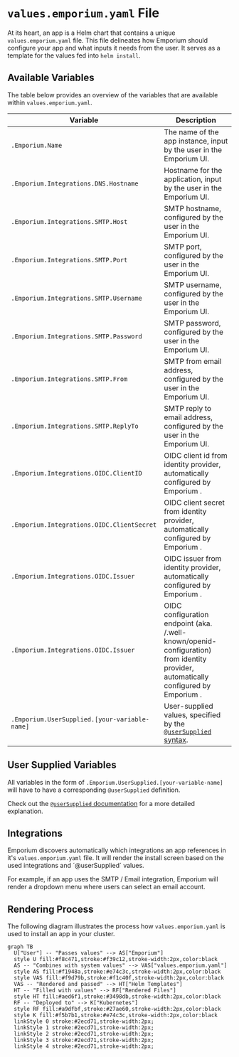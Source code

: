 # `values.emporium.yaml` File

At its heart, an app is a Helm chart that contains a unique `values.emporium.yaml` file. This file delineates how Emporium should configure your app and what inputs it needs from the user. It serves as a template for the values fed into `helm install`.

## Available Variables

The table below provides an overview of the variables that are available within `values.emporium.yaml`.

| Variable                                      | Description                                                                        |
| --------------------------------------------- | ---------------------------------------------------------------------------------- |
| `.Emporium.Name`                              | The name of the app instance, input by the user in the Emporium UI.                |
| `.Emporium.Integrations.DNS.Hostname`         | Hostname for the application, input by the user in the Emporium UI.                |
| `.Emporium.Integrations.SMTP.Host`            | SMTP hostname, configured by the user in the Emporium UI.                          |
| `.Emporium.Integrations.SMTP.Port`            | SMTP port, configured by the user in the Emporium UI.                              |
| `.Emporium.Integrations.SMTP.Username`        | SMTP username, configured by the user in the Emporium UI.                          |
| `.Emporium.Integrations.SMTP.Password`        | SMTP password, configured by the user in the Emporium UI.                          |
| `.Emporium.Integrations.SMTP.From`            | SMTP from email address, configured by the user in the Emporium UI.                |
| `.Emporium.Integrations.SMTP.ReplyTo`         | SMTP reply to email address, configured by the user in the Emporium UI.            |
| `.Emporium.Integrations.OIDC.ClientID`        | OIDC client id from identity provider, automatically configured by Emporium .      |
| `.Emporium.Integrations.OIDC.ClientSecret`    | OIDC client secret from identity provider, automatically configured by Emporium .  |
| `.Emporium.Integrations.OIDC.Issuer`          | OIDC issuer from identity provider, automatically configured by Emporium .         |
| `.Emporium.Integrations.OIDC.Issuer`          | OIDC configuration endpoint (aka. /.well-known/openid-configuration) from identity provider, automatically configured by Emporium .       |
| `.Emporium.UserSupplied.[your-variable-name]` | User-supplied values, specified by the [`@userSupplied` syntax](./user-supplied-syntax). |

## User Supplied Variables

All variables in the form of `.Emporium.UserSupplied.[your-variable-name]` will have to have a corresponding `@userSupplied` definition.

Check out the [`@userSupplied` documentation](./user-supplied-syntax) for a more detailed explanation.


## Integrations

Emporium discovers automatically which integrations an app references in it's `values.emporium.yaml` file.
It will render the install screen based on the used integrations and ´@userSupplied´ values.

For example, if an app uses the SMTP / Email integration, Emporium will render a dropdown menu where users can select an email account.


## Rendering Process

The following diagram illustrates the process how `values.emporium.yaml` is used to install an app in your cluster.

```mermaid
graph TB
  U["User"] -- "Passes values" --> AS["Emporium"]
  style U fill:#f8c471,stroke:#f39c12,stroke-width:2px,color:black
  AS -- "Combines with system values" --> VAS["values.emporium.yaml"]
  style AS fill:#f1948a,stroke:#e74c3c,stroke-width:2px,color:black
  style VAS fill:#f9d79b,stroke:#f1c40f,stroke-width:2px,color:black
  VAS -- "Rendered and passed" --> HT["Helm Templates"]
  HT -- "Filled with values" --> RF["Rendered Files"]
  style HT fill:#aed6f1,stroke:#3498db,stroke-width:2px,color:black
  RF -- "Deployed to" --> K["Kubernetes"]
  style RF fill:#a9dfbf,stroke:#27ae60,stroke-width:2px,color:black
  style K fill:#f5b7b1,stroke:#e74c3c,stroke-width:2px,color:black
  linkStyle 0 stroke:#2ecd71,stroke-width:2px;
  linkStyle 1 stroke:#2ecd71,stroke-width:2px;
  linkStyle 2 stroke:#2ecd71,stroke-width:2px;
  linkStyle 3 stroke:#2ecd71,stroke-width:2px;
  linkStyle 4 stroke:#2ecd71,stroke-width:2px;
```
